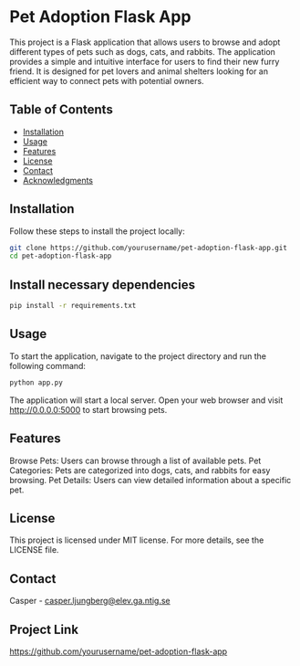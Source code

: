 # Pet Adoption Flask App
This project is a Flask application that allows users to browse and adopt different types of pets such as dogs, cats, and rabbits. The application provides a simple and intuitive interface for users to find their new furry friend. It is designed for pet lovers and animal shelters looking for an efficient way to connect pets with potential owners.

## Table of Contents
- [Installation](#installation)
- [Usage](#usage)
- [Features](#features)
- [License](#license)
- [Contact](#contact)
- [Acknowledgments](#acknowledgments)
## Installation
Follow these steps to install the project locally:

```bash
git clone https://github.com/yourusername/pet-adoption-flask-app.git
cd pet-adoption-flask-app
```
## Install necessary dependencies

```bash
pip install -r requirements.txt
```
## Usage
To start the application, navigate to the project directory and run the following command:

```bash
python app.py
```

The application will start a local server. Open your web browser and visit http://0.0.0.0:5000 to start browsing pets.

## Features
Browse Pets: Users can browse through a list of available pets.
Pet Categories: Pets are categorized into dogs, cats, and rabbits for easy browsing.
Pet Details: Users can view detailed information about a specific pet.

## License
This project is licensed under MIT license. For more details, see the LICENSE file.

## Contact
Casper - casper.ljungberg@elev.ga.ntig.se

## Project Link
https://github.com/yourusername/pet-adoption-flask-app
